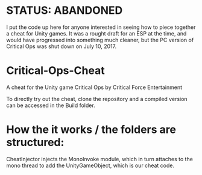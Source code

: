 # STATUS: ABANDONED

I put the code up here for anyone interested in seeing how to piece together a cheat for Unity games.  It was a rought draft for an ESP at the time, and would have progressed into something much cleaner, but the PC version of Critical Ops was shut down on July 10, 2017.



# Critical-Ops-Cheat
A cheat for the Unity game Critical Ops by Critical Force Entertainment

To directly try out the cheat, clone the repository and a compiled version can be accessed in the Build folder.



# How the it works / the folders are structured:
CheatInjector injects the MonoInvoke module, which in turn attaches to the mono thread to add the UnityGameObject, which is our cheat code.
